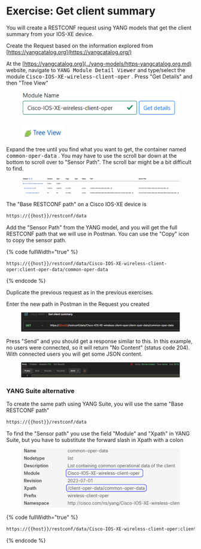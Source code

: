 # Exercise: Get client summary

You will create a RESTCONF request using YANG models that get the client summary from your IOS-XE device.&#x20;

Create the Request based on the information explored from [https://yangcatalog.org](https://yangcatalog.org/)

At the [https://yangcatalog.org](../yang-models/https-yangcatalog.org.md) website, navigate to <kbd>YANG Module Detail Viewer</kbd> and type/select the module <kbd>Cisco-IOS-XE-wireless-client-oper</kbd> . Press "Get Details" and then "Tree View"

<figure><img src="../../.gitbook/assets/image (7).png" alt="" width="423"><figcaption></figcaption></figure>

<figure><img src="../../.gitbook/assets/image (80).png" alt="" width="116"><figcaption></figcaption></figure>

Expand the tree until you find what you want to get, the container named <kbd>common-oper-data</kbd> . You may have to use the scroll bar down at the bottom to scroll over to "Sensor Path". The scroll bar might be a bit difficult to find.

<div data-full-width="true"><figure><img src="../../.gitbook/assets/image (8).png" alt=""><figcaption></figcaption></figure></div>

The "Base RESTCONF path" on a Cisco IOS-XE device is

```html
https://{{host}}/restconf/data
```

Add the "Sensor Path" from the YANG model, and you will get the full RESTCONF path that we will use in Postman. You can use the "Copy" icon to copy the sensor path.

{% code fullWidth="true" %}
```
https://{{host}}/restconf/data/Cisco-IOS-XE-wireless-client-oper:client-oper-data/common-oper-data
```
{% endcode %}

Duplicate the previous request as in the previous exercises.

Enter the new path in Postman in the Request you created

<figure><img src="../../.gitbook/assets/image (9).png" alt=""><figcaption></figcaption></figure>

Press "Send" and you should get a response similar to this. In this example, no users were connected, so it will return "No Content" (status code 204). With connected users you will get some JSON content.

<div data-full-width="true"><figure><img src="../../.gitbook/assets/image (10).png" alt=""><figcaption></figcaption></figure></div>

### YANG Suite alternative

To create the same path using YANG Suite, you will use the same "Base RESTCONF path"

```html
https://{{host}}/restconf/data
```

To find the "Sensor path" you use the field "Module" and "Xpath" in YANG Suite, but you have to substitute the forward slash in Xpath with a colon

<figure><img src="../../.gitbook/assets/image (86).png" alt=""><figcaption></figcaption></figure>

{% code fullWidth="true" %}
```html
https://{{host}}/restconf/data/Cisco-IOS-XE-wireless-client-oper:client-oper-data/common-oper-data
```
{% endcode %}

